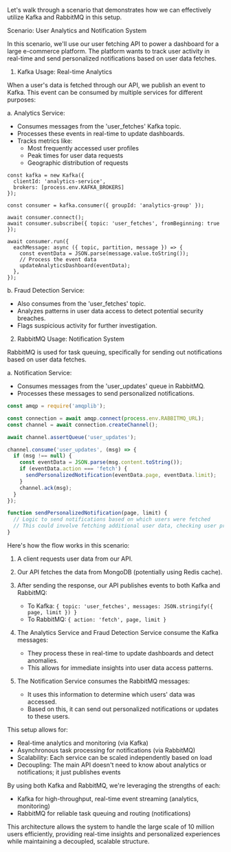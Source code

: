 Let's walk through a scenario that demonstrates how we can effectively utilize Kafka and RabbitMQ in this setup. 

Scenario: User Analytics and Notification System

In this scenario, we'll use our user fetching API to power a dashboard for a large e-commerce platform. The platform wants to track user activity in real-time and send personalized notifications based on user data fetches.

1. Kafka Usage: Real-time Analytics

When a user's data is fetched through our API, we publish an event to Kafka. This event can be consumed by multiple services for different purposes:

a. Analytics Service:
   - Consumes messages from the 'user_fetches' Kafka topic.
   - Processes these events in real-time to update dashboards.
   - Tracks metrics like:
     - Most frequently accessed user profiles
     - Peak times for user data requests
     - Geographic distribution of requests

```
const kafka = new Kafka({
  clientId: 'analytics-service',
  brokers: [process.env.KAFKA_BROKERS]
});

const consumer = kafka.consumer({ groupId: 'analytics-group' });

await consumer.connect();
await consumer.subscribe({ topic: 'user_fetches', fromBeginning: true });

await consumer.run({
  eachMessage: async ({ topic, partition, message }) => {
    const eventData = JSON.parse(message.value.toString());
    // Process the event data
    updateAnalyticsDashboard(eventData);
  },
});
```

b. Fraud Detection Service:
   - Also consumes from the 'user_fetches' topic.
   - Analyzes patterns in user data access to detect potential security breaches.
   - Flags suspicious activity for further investigation.

2. RabbitMQ Usage: Notification System

RabbitMQ is used for task queuing, specifically for sending out notifications based on user data fetches.

a. Notification Service:
   - Consumes messages from the 'user_updates' queue in RabbitMQ.
   - Processes these messages to send personalized notifications.

```javascript
const amqp = require('amqplib');

const connection = await amqp.connect(process.env.RABBITMQ_URL);
const channel = await connection.createChannel();

await channel.assertQueue('user_updates');

channel.consume('user_updates', (msg) => {
  if (msg !== null) {
    const eventData = JSON.parse(msg.content.toString());
    if (eventData.action === 'fetch') {
      sendPersonalizedNotification(eventData.page, eventData.limit);
    }
    channel.ack(msg);
  }
});

function sendPersonalizedNotification(page, limit) {
  // Logic to send notifications based on which users were fetched
  // This could involve fetching additional user data, checking user preferences, etc.
}
```

Here's how the flow works in this scenario:

1. A client requests user data from our API.
2. Our API fetches the data from MongoDB (potentially using Redis cache).
3. After sending the response, our API publishes events to both Kafka and RabbitMQ:
   - To Kafka: `{ topic: 'user_fetches', messages: JSON.stringify({ page, limit }) }`
   - To RabbitMQ: `{ action: 'fetch', page, limit }`

4. The Analytics Service and Fraud Detection Service consume the Kafka messages:
   - They process these in real-time to update dashboards and detect anomalies.
   - This allows for immediate insights into user data access patterns.

5. The Notification Service consumes the RabbitMQ messages:
   - It uses this information to determine which users' data was accessed.
   - Based on this, it can send out personalized notifications or updates to these users.

This setup allows for:
- Real-time analytics and monitoring (via Kafka)
- Asynchronous task processing for notifications (via RabbitMQ)
- Scalability: Each service can be scaled independently based on load
- Decoupling: The main API doesn't need to know about analytics or notifications; it just publishes events

By using both Kafka and RabbitMQ, we're leveraging the strengths of each:
- Kafka for high-throughput, real-time event streaming (analytics, monitoring)
- RabbitMQ for reliable task queuing and routing (notifications)

This architecture allows the system to handle the large scale of 10 million users efficiently, providing real-time insights and personalized experiences while maintaining a decoupled, scalable structure.